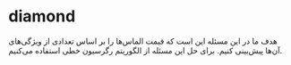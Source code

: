 # diamond
هدف ما در این مسئله این است که قیمت الماس‌ها را بر اساس تعدادی از ویژگی‌های آن‌ها پیش‌بینی کنیم. برای حل این مسئله از الگوریتم رگرسیون خطی استفاده می‌کنیم.
